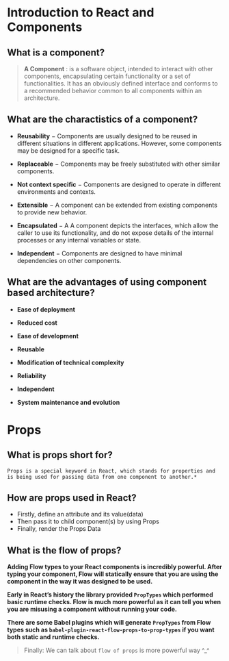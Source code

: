 # Introduction to React and Components

## What is a component?

> **A Component** : is a software object, intended to interact with other components, encapsulating certain functionality or a set of functionalities. It has an obviously defined interface and conforms to a recommended behavior common to all components within an architecture.

## What are the charactistics of a component?

* **Reusability** − Components are usually designed to be reused in different situations in different applications. However, some components may be designed for a specific task.

* **Replaceable** − Components may be freely substituted with other similar components.

* **Not context specific** − Components are designed to operate in different environments and contexts.

* **Extensible** − A component can be extended from existing components to provide new behavior.

* **Encapsulated** − A A component depicts the interfaces, which allow the caller to use its functionality, and do not expose details of the internal processes or any internal variables or state.

* **Independent** − Components are designed to have minimal dependencies on other components.

## What are the advantages of using component based architecture?

* **Ease of deployment**

* **Reduced cost**

* **Ease of development**

* **Reusable**

* **Modification of technical complexity**

* **Reliability**

* **Independent**

* **System maintenance and evolution**

# Props

## What is props short for?

`Props is a special keyword in React, which stands for properties and is being used for passing data from one component to another.*`

## How are props used in React?
* Firstly, define an attribute and its value(data)
* Then pass it to child component(s) by using Props
* Finally, render the Props Data

## What is the flow of props?

**Adding Flow types to your React components is incredibly powerful. After typing your component, Flow will statically ensure that you are using the component in the way it was designed to be used.**

**Early in React’s history the library provided `PropTypes` which performed basic runtime checks. Flow is much more powerful as it can tell you when you are misusing a component without running your code.**

**There are some Babel plugins which will generate `PropTypes` from Flow types such as `babel-plugin-react-flow-props-to-prop-types` if you want both static and runtime checks.**

> Finally: We can talk about `flow of props` is more powerful way ^_^